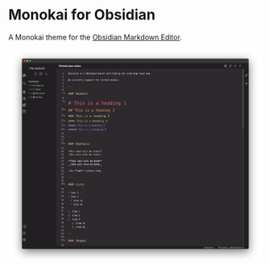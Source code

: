 # Monokai for Obsidian

A Monokai theme for the [Obsidian Markdown Editor](https://obsidian.md/).

![preview.png](https://github.com/Philipp0205/monokai-for-obsidian/blob/master/preview.png)

